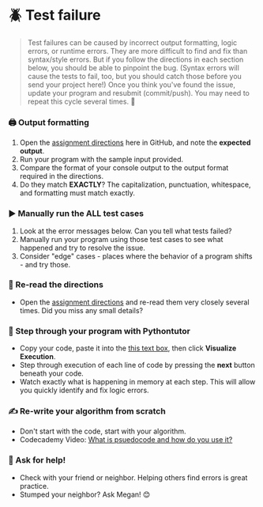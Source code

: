# :beetle: Test failure
> Test failures can be caused by incorrect output formatting, logic errors, or runtime errors. They are more difficult to find and fix than syntax/style errors. But if you follow the directions in each section below, you should be able to pinpoint the bug. (Syntax errors will cause the tests to fail, too, but you should catch those before you send your project here!) Once you think you've found the issue, update your program and resubmit (commit/push). You may need to repeat this cycle several times. :repeat: 
> 


### :printer: Output formatting
1. Open the [assignment directions](/README.md) here in GitHub, and note the **expected output**.
2. Run your program with the sample input provided.
3. Compare the format of your console output to the output format required in the directions. 
4. Do they match **EXACTLY**? The capitalization, punctuation, whitespace, and formatting must match exactly.
### :arrow_forward: Manually run the ALL test cases
1. Look at the error messages below. Can you tell what tests failed?
2. Manually run your program using those test cases to see what happened and try to resolve the issue.
3. Consider "edge" cases - places where the behavior of a program shifts - and try those.
### :mag_right: Re-read the directions
- Open the [assignment directions](../blob/main/README.md) and re-read them very closely several times. Did you miss any small details?
### :footprints: Step through your program with Pythontutor
- Copy your code, paste it into the [this text box](http://www.pythontutor.com/visualize.html#mode=edit), then click **Visualize Execution**.
- Step through execution of each line of code by pressing the **next** button beneath your code.
- Watch exactly what is happening in memory at each step. This will allow you quickly identify and fix logic errors.
### :writing_hand: Re-write your algorithm from scratch
- Don't start with the code, start with your algorithm.
- Codecademy Video: [What is psuedocode and how do you use it?](https://youtu.be/PwGA4Lm8zuE)
### 👋 Ask for help!
- Check with your friend or neighbor. Helping others find errors is great practice.
- Stumped your neighbor? Ask Megan! 😊

<br>
